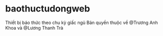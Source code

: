 # baothuctudongweb
Thiết bị báo thức theo chu kỳ giấc ngủ
Bản quyền thuộc về @Trương Anh Khoa và @Lương Thanh Trà
